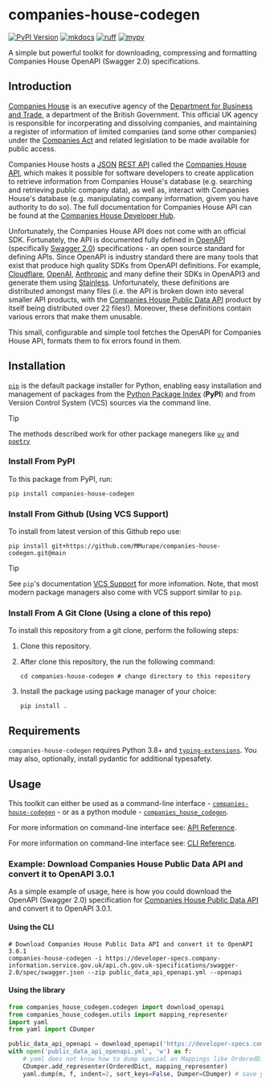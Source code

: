
# companies-house-codegen

[![PyPI Version](https://img.shields.io/pypi/v/companies-house-codegen)](https://pypi.org/p/comapanies-house-codegen)
[![mkdocs](https://github.com/mmurape/companies-house-codegen/workflows/mkdocs/badge.svg)](https://mmurape.github.io/companies-house-codegen/)
[![ruff](https://github.com/mmurape/companies-house-codegen/workflows/ruff/badge.svg)](https://github.com/MMurape/companies-house-codegen/actions)
[![mypy](https://github.com/mmurape/companies-house-codegen/workflows/mypy/badge.svg)](https://github.com/MMurape/companies-house-codegen/actions)

A simple but powerful toolkit for downloading, compressing and formatting
Companies House OpenAPI (Swagger 2.0) specifications.

## Introduction

[Companies House](https://companieshouse.gov.uk) is an executive agency of the [Department for Business and Trade](https://gov.uk/dbt), a department of the British Government. This official UK agency is responsible for incorperating and dissolving companies, and maintaining a register of information of limited companies (and some other companies) under the [Companies Act](https://www.legislation.gov.uk/ukpga/2006/46/contents) and related legislation to be made available for public access.

Companies House hosts a [JSON](http://www.json.org/) [REST API](https://restfulapi.net/) called the [Companies House API](https://developer.company-information.service.gov.uk/overview), which makes it possible for software developers to create application to retrieve information from Companies House's database (e.g. searching and retrieving public company data), as well as, interact with Companies House's database (e.g. manipulating company information, givem you have authority to do so). The full documentation for Companies House API can be found at the [Companies House Developer Hub](https://developer.company-information.service.gov.uk/).

Unfortunately, the Companies House API does not come with an official SDK. Fortunately, the API is documented fully defined in [OpenAPI](https://swagger.io/) (specifically [Swagger 2.0](https://swagger.io/specification/v2/)) specifications - an open source standard for defining APIs. Since OpenAPI is industry standard there are many tools that exist that produce high quality SDKs from OpenAPI definitions. For example, [Cloudflare](https://www.stainless.com/customers/cloudflare), [OpenAI](https://www.stainless.com/customers/openai), [Anthropic](https://docs.anthropic.com/claude/reference/client-sdks) and many define their SDKs in OpenAPI3 and generate them using [Stainless](https://www.stainless.com/). Unfortunately, these definitions are distributed amongst many files (i.e. the API is broken down into several smaller API products, with the [Companies House Public Data API](https://developer-specs.company-information.service.gov.uk/companies-house-public-data-api/reference) product by itself being distributed over 22 files!). Moreover, these definitions contain various errors that make them unusable.

This small, configurable and simple tool fetches the OpenAPI for Companies House API, formats them to fix errors found in them.

## Installation

[`pip`](https://pip.pypa.io/) is the default package installer for Python,
enabling easy installation and management of packages
from the [Python Package Index](https://pypi.org/) (**PyPI**)
and from Version Control System (VCS) sources
via the command line.

> [!TIP]
> The methods described work for other package manegers like
> [`uv`](https://docs.astral.sh/uv/) and [`poetry`](https://python-poetry.org/)

### Install From PyPI

To this package from PyPI, run:

```shell
pip install companies-house-codegen
```

### Install From Github (Using VCS Support)

To install from latest version of this Github repo use:

```shell
pip install git+https://github.com/MMurape/companies-house-codegen.git@main
```

> [!TIP]
> See `pip`'s documentation [VCS Support](https://pip.pypa.io/en/stable/topics/vcs-support/)
> for more infomation. Note, that most modern package managers also come with VCS support
> similar to `pip`.

### Install From A Git Clone (Using a clone of this repo)

To install this repository from a git clone, perform the following steps:

1. Clone this repository.
2. After clone this repository, the run the following command:

    ```shell
    cd companies-house-codegen # change directory to this repository
    ```

3. Install the package using package manager of your choice:

    ```shell
    pip install .
    ```

## Requirements

`companies-house-codegen` requires Python 3.8+
and [`typing-extensions`](https://github.com/python/typing_extensions).
You may also, optionally, install pydantic for additional typesafety.

## Usage

This toolkit can either be used
as a command-line interface - [`companies-house-codegen`](command-line-interface.md) -
or as a python module - [`companies_house_codegen`](api-reference/index.md).

For more information on command-line interface see: [API Reference](api-reference/index.md).

For more information on command-line interface see: [CLI Reference](command-line-interface.md).

### Example: Download Companies House Public Data API and convert it to OpenAPI 3.0.1

As a simple example of usage, here is how you could download
the OpenAPI (Swagger 2.0) specification for
[Companies House Public Data API](https://developer-specs.company-information.service.gov.uk/companies-house-public-data-api/reference)
and convert it to OpenAPI 3.0.1.

#### Using the CLI

```shell
# Download Companies House Public Data API and convert it to OpenAPI 3.0.1
companies-house-codegen -i https://developer-specs.company-information.service.gov.uk/api.ch.gov.uk-specifications/swagger-2.0/spec/swagger.json --zip public_data_api_openapi.yml --openapi
```

#### Using the library

```python
from companies_house_codegen.codegen import download_openapi
from companies_house_codegen.utils import mapping_representer
import yaml
from yaml import CDumper

public_data_api_openapi = download_openapi('https://developer-specs.company-information.service.gov.uk/api.ch.gov.uk-specifications/swagger-2.0/spec/swagger.json')
with open('public_data_api_openapi.yml', 'w') as f:
    # yaml does not know how to dump special an Mappings like OrderedDict.
    CDumper.add_representer(OrderedDict, mapping_representer)
    yaml.dump(m, f, indent=2, sort_keys=False, Dumper=CDumper) # save yaml
```
